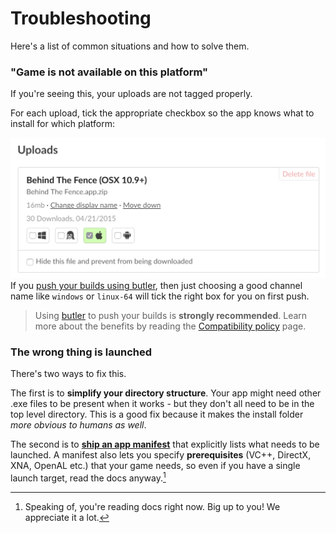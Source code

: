 # Troubleshooting

Here's a list of common situations and how to solve them.

### "Game is not available on this platform"

If you're seeing this, your uploads are not tagged properly.

For each upload, tick the appropriate checkbox so the app knows what to install for which platform:

![](tags.png)If you [push your builds using butler](https://itch.io/docs/butler), then just choosing a good channel name like `windows` or `linux-64` will tick the right box for you on first push.

> Using [butler](https://itchio/docs/butler) to push your builds is **strongly recommended**. Learn more about the benefits by reading the [Compatibility policy](/integrating/compatibility-policy.md) page.

### The wrong thing is launched

There's two ways to fix this.

The first is to **simplify your directory structure**. Your app might need other .exe files to be present when it works - but they don't all need to be in the top level directory. This is a good fix because it makes the install folder _more obvious to humans as well_.

The second is to [**ship an app manifest**](/integrating/manifest.md) that explicitly lists what needs to be launched. A manifest also lets you specify **prerequisites** \(VC++, DirectX, XNA, OpenAL etc.\) that your game needs, so even if you have a single launch target, read the docs anyway.[^1]

[^1]: Speaking of, you're reading docs right now. Big up to you! We appreciate it a lot.

